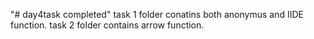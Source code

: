 "# day4task completed" 
 task 1 folder conatins both anonymus and IIDE function.
 task 2 folder contains arrow function.

